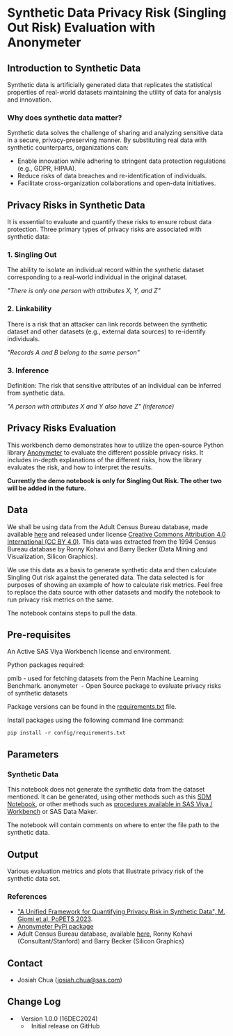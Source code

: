# Synthetic Data Privacy Risk (Singling Out Risk) Evaluation with Anonymeter

## Introduction to Synthetic Data

Synthetic data is artificially generated data that replicates the statistical properties of real-world datasets maintaining the utility of data for analysis and innovation.

### Why does synthetic data matter?
Synthetic data solves the challenge of sharing and analyzing sensitive data in a secure, privacy-preserving manner. By substituting real data with synthetic counterparts, organizations can:

* Enable innovation while adhering to stringent data protection regulations (e.g., GDPR, HIPAA).
* Reduce risks of data breaches and re-identification of individuals.
* Facilitate cross-organization collaborations and open-data initiatives.

## Privacy Risks in Synthetic Data
It is essential to evaluate and quantify these risks to ensure robust data protection. Three primary types of privacy risks are associated with synthetic data:

### **1. Singling Out**
The ability to isolate an individual record within the synthetic dataset corresponding to a real-world individual in the original dataset. 

*"There is only one person with attributes X, Y, and Z"*

### **2. Linkability**
There is a risk that an attacker can link records between the synthetic dataset and other datasets (e.g., external data sources) to re-identify individuals.

*"Records A and B belong to the same person"*

### **3. Inference**
Definition: The risk that sensitive attributes of an individual can be inferred from synthetic data.

*"A person with attributes X and Y also have Z" (inference)*

## Privacy Risks Evaluation
This workbench demo demonstrates how to utilize the open-source Python library [Anonymeter](https://github.com/statice/anonymeter) to evaluate the different possible privacy risks. It includes in-depth explanations of the different risks, how the library evaluates the risk, and how to interpret the results. 

**Currently the demo notebook is only for Singling Out Risk. The other two will be added in the future.**

## Data
We shall be using data from the Adult Census Bureau database, made available  [here](https://archive.ics.uci.edu/dataset/2/adult) and released under license [Creative Commons Attribution 4.0 International (CC BY 4.0)](https://creativecommons.org/licenses/by/4.0/). This data was extracted from the 1994 Census Bureau database by Ronny Kohavi and Barry Becker (Data Mining and Visualization, Silicon Graphics).

We use this data as a basis to generate synthetic data and then calculate Singling Out risk against the generated data.  The data selected is for purposes of showing an example of how to calculate risk metrics.  Feel free to replace the data source with other datasets and modify the notebook to run privacy risk metrics on the same.

The notebook contains steps to pull the data.

## Pre-requisites
An Active SAS Viya Workbench license and environment.

Python packages required:

pmlb - used for fetching datasets from the Penn Machine Learning Benchmark.
anonymeter  - Open Source package to evaluate privacy risks of synthetic datasets

Package versions can be found in the [requirements.txt](./config/requirements.txt) file.

Install packages using the following command line command:

```
pip install -r config/requirements.txt
```

## Parameters

### Synthetic Data

This notebook does not generate the synthetic data from the dataset mentioned. It can be generated, using other methods such as this [SDM Notebook](/government/census-synthetic-data-generation/python/GMM_Adult_Census_Income_Data_Workbench.ipynb), or other methods such as [procedures available in SAS Viya / Workbench](https://github.com/sassoftware/sas-studio-custom-steps/blob/main/SDG%20-%20Generate%20Synthetic%20Data%20through%20GANs/extras/SDG%20-%20Generate%20Synthetic%20Data%20through%20GANs.sas) or SAS Data Maker.

The notebook will contain comments on where to enter the file path to the synthetic data.

## Output
Various evaluation metrics and plots that illustrate privacy risk of the synthetic data set.

### References
*   ["A Unified Framework for Quantifying Privacy Risk in Synthetic Data", M. Giomi et al, PoPETS 2023](https://arxiv.org/abs/2211.10459).
*   [Anonymeter PyPi package](https://pypi.org/project/anonymeter/)
*   Adult Census Bureau database, available  [here](https://archive.ics.uci.edu/dataset/2/adult), Ronny Kohavi (Consultant/Stanford) and Barry Becker (Silicon Graphics)

## Contact
*   Josiah Chua (josiah.chua@sas.com)

## Change Log
*   Version 1.0.0 (16DEC2024)
    *   Initial release on GitHub
